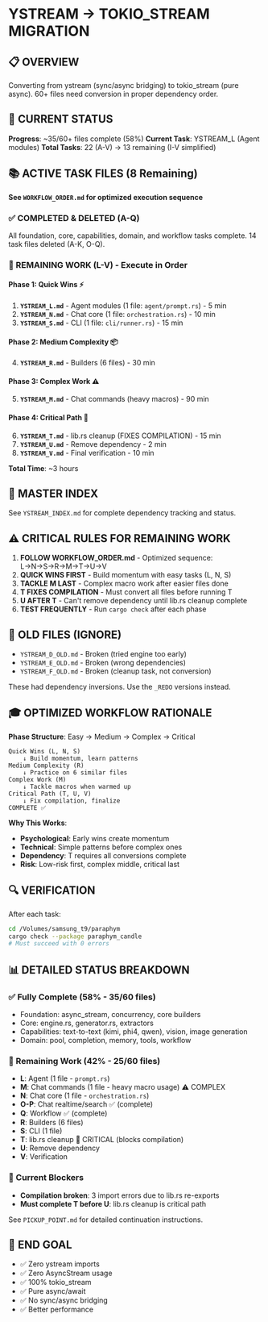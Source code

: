 # YSTREAM → TOKIO_STREAM MIGRATION

## 📋 OVERVIEW

Converting from ystream (sync/async bridging) to tokio_stream (pure async).
60+ files need conversion in proper dependency order.

## 🎯 CURRENT STATUS

**Progress**: ~35/60+ files complete (58%)
**Current Task**: YSTREAM_L (Agent modules)
**Total Tasks**: 22 (A-V) → 13 remaining (I-V simplified)

## 📚 ACTIVE TASK FILES (8 Remaining)

**See `WORKFLOW_ORDER.md` for optimized execution sequence**

### ✅ COMPLETED & DELETED (A-Q)
All foundation, core, capabilities, domain, and workflow tasks complete.
14 task files deleted (A-K, O-Q).

### 🔄 REMAINING WORK (L-V) - Execute in Order

#### Phase 1: Quick Wins ⚡
1. **`YSTREAM_L.md`** - Agent modules (1 file: `agent/prompt.rs`) - 5 min
2. **`YSTREAM_N.md`** - Chat core (1 file: `orchestration.rs`) - 10 min  
3. **`YSTREAM_S.md`** - CLI (1 file: `cli/runner.rs`) - 15 min

#### Phase 2: Medium Complexity 📦
4. **`YSTREAM_R.md`** - Builders (6 files) - 30 min

#### Phase 3: Complex Work ⚠️
5. **`YSTREAM_M.md`** - Chat commands (heavy macros) - 90 min

#### Phase 4: Critical Path 🔴
6. **`YSTREAM_T.md`** - lib.rs cleanup (FIXES COMPILATION) - 15 min
7. **`YSTREAM_U.md`** - Remove dependency - 2 min
8. **`YSTREAM_V.md`** - Final verification - 10 min

**Total Time**: ~3 hours

## 📖 MASTER INDEX

See `YSTREAM_INDEX.md` for complete dependency tracking and status.

## ⚠️ CRITICAL RULES FOR REMAINING WORK

1. **FOLLOW WORKFLOW_ORDER.md** - Optimized sequence: L→N→S→R→M→T→U→V
2. **QUICK WINS FIRST** - Build momentum with easy tasks (L, N, S)
3. **TACKLE M LAST** - Complex macro work after easier files done
4. **T FIXES COMPILATION** - Must convert all files before running T
5. **U AFTER T** - Can't remove dependency until lib.rs cleanup complete
6. **TEST FREQUENTLY** - Run `cargo check` after each phase

## 🚫 OLD FILES (IGNORE)

- `YSTREAM_D_OLD.md` - Broken (tried engine too early)
- `YSTREAM_E_OLD.md` - Broken (wrong dependencies)
- `YSTREAM_F_OLD.md` - Broken (cleanup task, not conversion)

These had dependency inversions. Use the `_REDO` versions instead.

## 🎓 OPTIMIZED WORKFLOW RATIONALE

**Phase Structure**: Easy → Medium → Complex → Critical

```
Quick Wins (L, N, S)
    ↓ Build momentum, learn patterns
Medium Complexity (R)  
    ↓ Practice on 6 similar files
Complex Work (M)
    ↓ Tackle macros when warmed up
Critical Path (T, U, V)
    ↓ Fix compilation, finalize
COMPLETE ✅
```

**Why This Works**:
- **Psychological**: Early wins create momentum
- **Technical**: Simple patterns before complex ones
- **Dependency**: T requires all conversions complete
- **Risk**: Low-risk first, complex middle, critical last

## 🔍 VERIFICATION

After each task:
```bash
cd /Volumes/samsung_t9/paraphym
cargo check --package paraphym_candle
# Must succeed with 0 errors
```

## 📊 DETAILED STATUS BREAKDOWN

### ✅ Fully Complete (58% - 35/60 files)
- Foundation: async_stream, concurrency, core builders
- Core: engine.rs, generator.rs, extractors
- Capabilities: text-to-text (kimi, phi4, qwen), vision, image generation
- Domain: pool, completion, memory, tools, workflow

### 🔄 Remaining Work (42% - 25/60 files)
- **L**: Agent (1 file - `prompt.rs`)
- **M**: Chat commands (1 file - heavy macro usage) ⚠️ COMPLEX
- **N**: Chat core (1 file - `orchestration.rs`)
- **O-P**: Chat realtime/search ✅ (complete)
- **Q**: Workflow ✅ (complete)
- **R**: Builders (6 files)
- **S**: CLI (1 file)
- **T**: lib.rs cleanup 🔴 CRITICAL (blocks compilation)
- **U**: Remove dependency
- **V**: Verification

### 🔴 Current Blockers
- **Compilation broken**: 3 import errors due to lib.rs re-exports
- **Must complete T before U**: lib.rs cleanup is critical path

See `PICKUP_POINT.md` for detailed continuation instructions.

## 🎯 END GOAL

- ✅ Zero ystream imports
- ✅ Zero AsyncStream usage  
- ✅ 100% tokio_stream
- ✅ Pure async/await
- ✅ No sync/async bridging
- ✅ Better performance
